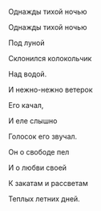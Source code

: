 Однажды тихой ночью

Однажды тихой ночью

Под луной

Склонился колокольчик 

Над водой.

И нежно-нежно ветерок

Его качал,

И еле слышно

Голосок его звучал.

Он о свободе пел

И о любви своей

К закатам и рассветам

Теплых летних дней.